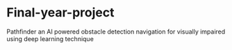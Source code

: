 # Final-year-project
Pathfinder an AI powered obstacle detection navigation for visually impaired using deep learning technique
